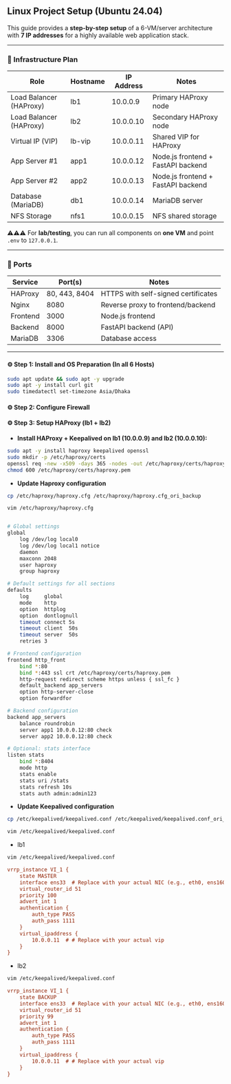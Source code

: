 ## Linux Project Setup (Ubuntu 24.04)

This guide provides a **step-by-step setup** of a 6-VM/server architecture with **7 IP addresses** for a highly available web application stack.  

---

### 📌 Infrastructure Plan

| Role                   | Hostname  | IP Address | Notes |
|-------------------------|-----------|------------|-------|
| Load Balancer (HAProxy) | lb1       | 10.0.0.9   | Primary HAProxy node |
| Load Balancer (HAProxy) | lb2       | 10.0.0.10  | Secondary HAProxy node |
| Virtual IP (VIP)        | lb-vip    | 10.0.0.11  | Shared VIP for HAProxy |
| App Server #1           | app1      | 10.0.0.12  | Node.js frontend + FastAPI backend |
| App Server #2           | app2      | 10.0.0.13  | Node.js frontend + FastAPI backend |
| Database (MariaDB)      | db1       | 10.0.0.14  | MariaDB server |
| NFS Storage             | nfs1      | 10.0.0.15  | NFS shared storage |

⚠️⚠️⚠️ For **lab/testing**, you can run all components on **one VM** and point `.env` to `127.0.0.1`.

---

### 📌 Ports

| Service   | Port(s)          |                 Notes                   |
|-----------|------------------|-----------------------------------------|
| HAProxy   | 80, 443, 8404    | HTTPS with self-signed certificates     |
| Nginx     | 8080             | Reverse proxy to frontend/backend       |
| Frontend  | 3000             | Node.js frontend                        |
| Backend   | 8000             | FastAPI backend (API)                   |
| MariaDB   | 3306             | Database access                         |

---

#### ⚙️ Step 1: Install and OS Preparation (In all 6 Hosts)

```bash
sudo apt update && sudo apt -y upgrade
sudo apt -y install curl git
sudo timedatectl set-timezone Asia/Dhaka
```

#### ⚙️ Step 2: Configure Firewall

#### ⚙️ Step 3: Setup HAProxy (lb1 + lb2)

- **Install HAProxy + Keepalived on lb1 (10.0.0.9) and lb2 (10.0.0.10):**

```sh
sudo apt -y install haproxy keepalived openssl
sudo mkdir -p /etc/haproxy/certs
openssl req -new -x509 -days 365 -nodes -out /etc/haproxy/certs/haproxy.pem -keyout /etc/haproxy/certs/haproxy.pem
chmod 600 /etc/haproxy/certs/haproxy.pem
```
- **Update Haproxy configuration**

```sh
cp /etc/haproxy/haproxy.cfg /etc/haproxy/haproxy.cfg_ori_backup
```
```sh
vim /etc/haproxy/haproxy.cfg
```

```bash

# Global settings
global
    log /dev/log local0
    log /dev/log local1 notice
    daemon
    maxconn 2048
    user haproxy
    group haproxy

# Default settings for all sections
defaults
    log     global
    mode    http
    option  httplog
    option  dontlognull
    timeout connect 5s
    timeout client  50s
    timeout server  50s
    retries 3

# Frontend configuration
frontend http_front
    bind *:80
    bind *:443 ssl crt /etc/haproxy/certs/haproxy.pem
    http-request redirect scheme https unless { ssl_fc }
    default_backend app_servers
    option http-server-close
    option forwardfor

# Backend configuration
backend app_servers
    balance roundrobin
    server app1 10.0.0.12:80 check
    server app2 10.0.0.12:80 check

# Optional: stats interface
listen stats
    bind *:8404
    mode http
    stats enable
    stats uri /stats
    stats refresh 10s
    stats auth admin:admin123
```

- **Update Keepalived configuration**
```sh
cp /etc/keepalived/keepalived.conf /etc/keepalived/keepalived.conf_ori_backup
```
```sh
vim /etc/keepalived/keepalived.conf
```

- lb1
```sh
vim /etc/keepalived/keepalived.conf
```
```ini
vrrp_instance VI_1 {
    state MASTER
    interface ens33  # Replace with your actual NIC (e.g., eth0, ens160)
    virtual_router_id 51
    priority 100
    advert_int 1
    authentication {
        auth_type PASS
        auth_pass 1111
    }
    virtual_ipaddress {
        10.0.0.11  # # Replace with your actual vip
    }
}
```

- lb2
```sh
vim /etc/keepalived/keepalived.conf
```
```ini
vrrp_instance VI_1 {
    state BACKUP
    interface ens33  # Replace with your actual NIC (e.g., eth0, ens160)
    virtual_router_id 51
    priority 99
    advert_int 1
    authentication {
        auth_type PASS
        auth_pass 1111
    }
    virtual_ipaddress {
        10.0.0.11  # # Replace with your actual vip
    }
}
```
